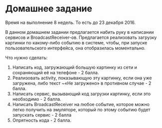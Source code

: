 # Домашнее задание

Время на выполнение 8 недель. То есть до 23 декабря 2016.

В данном домашнем задании предлагается набить руку в написании сервисов и BroadcastReceiver-ов. Предлагается реализовать загрузку картинки по какому-либо событию в системе, чтобы, при запуске пользовательского интерфейса, она отобразилась моментально.

Что нужно сделать:

1. Написать код, загружающий большую картинку из сети и сохраняющий её на телефоне - 2 балла.
2. Реализовать activity, показывающую эту картинку, если она уже загружена, либо текст ~«Не загружено» в противном случае - 2 балла.
3. Написать сервис, вызывающий код загрузки картинку, если это необходимо - 2 балла.
4. Написать BroadcastReceiver на любое событие, которое можно легко получить на эмуляторе, который по этому событию будет запускать сервис - 2 балла
5. Опрятность кода - 2 балла.
